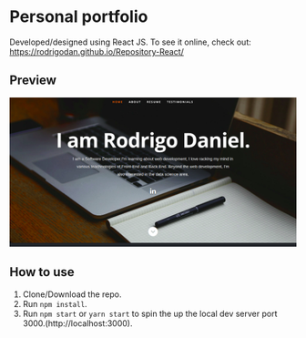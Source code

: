 # Personal portfolio
Developed/designed using React JS.
To see it online, check out: https://rodrigodan.github.io/Repository-React/

## Preview
![Preview](images-readme/repository.png)

## How to use
1. Clone/Download the repo.
2. Run  ``` npm install ```.
3. Run ```npm start``` or ```yarn start``` to spin the up the local dev server port 3000.(http://localhost:3000).

